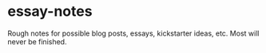# essay-notes
Rough notes for possible blog posts, essays, kickstarter ideas, etc.  Most will never be finished.
